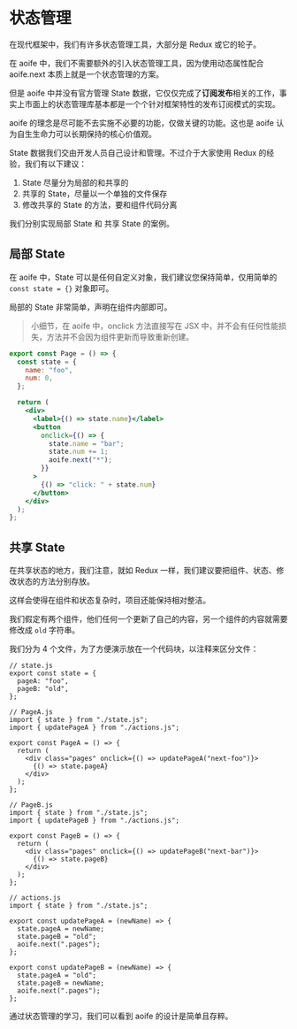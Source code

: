 # 状态管理

在现代框架中，我们有许多状态管理工具，大部分是 Redux 或它的轮子。

在 aoife 中，我们不需要额外的引入状态管理工具，因为使用动态属性配合 aoife.next 本质上就是一个状态管理的方案。

但是 aoife 中并没有官方管理 State 数据，它仅仅完成了**订阅发布**相关的工作，事实上市面上的状态管理库基本都是一个个针对框架特性的发布订阅模式的实现。

aoife 的理念是尽可能不去实施不必要的功能，仅做关键的功能。这也是 aoife 认为自生生命力可以长期保持的核心价值观。

State 数据我们交由开发人员自己设计和管理。不过介于大家使用 Redux 的经验，我们有以下建议：

1. State 尽量分为局部的和共享的
2. 共享的 State，尽量以一个单独的文件保存
3. 修改共享的 State 的方法，要和组件代码分离

我们分别实现局部 State 和 共享 State 的案例。

## 局部 State

在 aoife 中，State 可以是任何自定义对象，我们建议您保持简单，仅用简单的 `const state = {}` 对象即可。

局部的 State 非常简单，声明在组件内部即可。

> 小细节，在 aoife 中，onclick 方法直接写在 JSX 中，并不会有任何性能损失，方法并不会因为组件更新而导致重新创建。

```jsx
export const Page = () => {
  const state = {
    name: "foo",
    num: 0,
  };

  return (
    <div>
      <label>{() => state.name}</label>
      <button
        onclick={() => {
          state.name = "bar";
          state.num += 1;
          aoife.next("*");
        }}
      >
        {() => "click: " + state.num}
      </button>
    </div>
  );
};
```

## 共享 State

在共享状态的地方，我们注意，就如 Redux 一样，我们建议要把组件、状态、修改状态的方法分别存放。

这样会使得在组件和状态复杂时，项目还能保持相对整洁。

我们假定有两个组件，他们任何一个更新了自己的内容，另一个组件的内容就需要修改成 `old` 字符串。

我们分为 4 个文件，为了方便演示放在一个代码块，以注释来区分文件：

```tsx
// state.js
export const state = {
  pageA: "foo",
  pageB: "old",
};

// PageA.js
import { state } from "./state.js";
import { updatePageA } from "./actions.js";

export const PageA = () => {
  return (
    <div class="pages" onclick={() => updatePageA("next-foo")}>
      {() => state.pageA}
    </div>
  );
};

// PageB.js
import { state } from "./state.js";
import { updatePageB } from "./actions.js";

export const PageB = () => {
  return (
    <div class="pages" onclick={() => updatePageB("next-bar")}>
      {() => state.pageB}
    </div>
  );
};

// actions.js
import { state } from "./state.js";

export const updatePageA = (newName) => {
  state.pageA = newName;
  state.pageB = "old";
  aoife.next(".pages");
};

export const updatePageB = (newName) => {
  state.pageA = "old";
  state.pageB = newName;
  aoife.next(".pages");
};
```

通过状态管理的学习，我们可以看到 aoife 的设计是简单且存粹。
